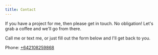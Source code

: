 ```yaml
---
title: Contact
---
```

If you have a project for me, then please get in touch. No obligation! Let's grab a coffee and we'll go from there.

Call me or text me, or just fill out the form below and I'll get back to you.

Phone: [+642108259868](tel:+00642108259868)

